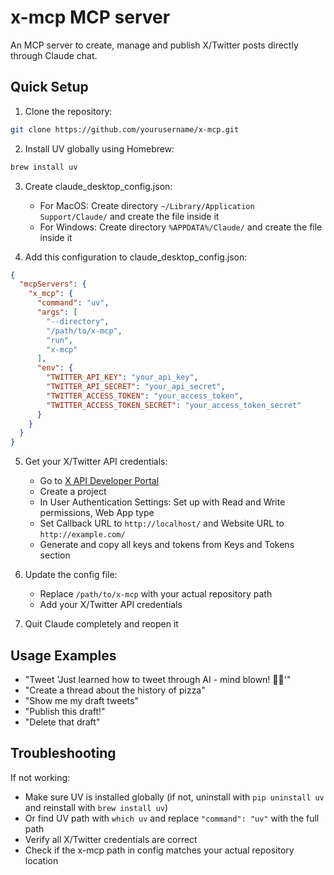 # x-mcp MCP server

An MCP server to create, manage and publish X/Twitter posts directly through Claude chat.

## Quick Setup

1. Clone the repository:
```bash
git clone https://github.com/yourusername/x-mcp.git
```

2. Install UV globally using Homebrew:
```bash
brew install uv
```

3. Create claude_desktop_config.json:
   - For MacOS: Create directory `~/Library/Application Support/Claude/` and create the file inside it
   - For Windows: Create directory `%APPDATA%/Claude/` and create the file inside it

4. Add this configuration to claude_desktop_config.json:
```json
{
  "mcpServers": {
    "x_mcp": {
      "command": "uv",
      "args": [
        "--directory",
        "/path/to/x-mcp",
        "run",
        "x-mcp"
      ],
      "env": {
        "TWITTER_API_KEY": "your_api_key",
        "TWITTER_API_SECRET": "your_api_secret",
        "TWITTER_ACCESS_TOKEN": "your_access_token",
        "TWITTER_ACCESS_TOKEN_SECRET": "your_access_token_secret"
      }
    }
  }
}
```

5. Get your X/Twitter API credentials:
   - Go to [X API Developer Portal](https://developer.x.com/en/products/x-api)
   - Create a project
   - In User Authentication Settings: Set up with Read and Write permissions, Web App type
   - Set Callback URL to `http://localhost/` and Website URL to `http://example.com/`
   - Generate and copy all keys and tokens from Keys and Tokens section

6. Update the config file:
   - Replace `/path/to/x-mcp` with your actual repository path
   - Add your X/Twitter API credentials

7. Quit Claude completely and reopen it

## Usage Examples

* "Tweet 'Just learned how to tweet through AI - mind blown! 🤖✨'"
* "Create a thread about the history of pizza"
* "Show me my draft tweets"
* "Publish this draft!"
* "Delete that draft"

## Troubleshooting

If not working:
- Make sure UV is installed globally (if not, uninstall with `pip uninstall uv` and reinstall with `brew install uv`)
- Or find UV path with `which uv` and replace `"command": "uv"` with the full path
- Verify all X/Twitter credentials are correct
- Check if the x-mcp path in config matches your actual repository location